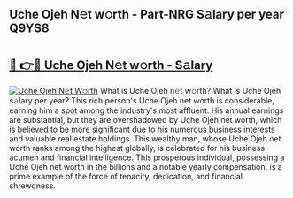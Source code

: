 ## Uche Ojeh N𝚎t w𝚘rth - Part-NRG S𝚊lary per year Q9YS8

# <h2><a href="http://gc2db54.nevu.top/?p=Uche+Ojeh">🔗 👉🔴 Uche Ojeh N𝚎t w𝚘rth - S𝚊lary</a></h2>

[![Uche Ojeh N𝚎t W𝚘rth](https://i.imgur.com/Oavwk0R.jpeg)](http://gc2db54.nevu.top/?p=Uche+Ojeh)
What is Uche Ojeh n𝚎t w𝚘rth? What is Uche Ojeh s𝚊lary per year?
This rich person's Uche Ojeh net worth is considerable, earning him a spot among the industry's most affluent. His annual earnings are substantial, but they are overshadowed by Uche Ojeh net worth, which is believed to be more significant due to his numerous business interests and valuable real estate holdings. This wealthy man, whose Uche Ojeh net worth ranks among the highest globally, is celebrated for his business acumen and financial intelligence. This prosperous individual, possessing a Uche Ojeh net worth in the billions and a notable yearly compensation, is a prime example of the force of tenacity, dedication, and financial shrewdness.

